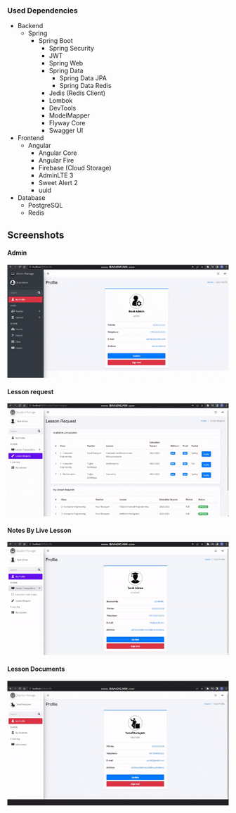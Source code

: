 ### Used Dependencies
* Backend
  * Spring
    * Spring Boot
        * Spring Security
        * JWT
        * Spring Web
        * Spring Data
            * Spring Data JPA
            * Spring Data Redis
        * Jedis (Redis Client)
        * Lombok
        * DevTools
        * ModelMapper
        * Flyway Core
        * Swagger UI
* Frontend
  * Angular
    * Angular Core
    * Angular Fire
    * Firebase (Cloud Storage)
    * AdminLTE 3
    * Sweet Alert 2
    * uuid
* Database
  * PostgreSQL
  * Redis

## Screenshots

#### Admin
![Admin Panel](https://raw.githubusercontent.com/trkgrn/student-information-system/master/pics/admin.gif?token=GHSAT0AAAAAAB7MZTCBN7UAIZRKGK7SR7DEZALOKMA)

#### Lesson request
![Lesson request](https://raw.githubusercontent.com/trkgrn/student-information-system/master/pics/lesson-request.gif?token=GHSAT0AAAAAAB7MZTCBDQHHIYCBEDUAAUOWZALOMTA)

#### Notes By Live Lesson
![Grade-change](https://raw.githubusercontent.com/trkgrn/student-information-system/master/pics/grade-change.gif?token=GHSAT0AAAAAAB7MZTCBRJV7YFC4X7VXNJJ4ZALOLTA)

#### Lesson Documents
![Lesson Docs](https://raw.githubusercontent.com/trkgrn/student-information-system/master/pics/lesson-docs.gif?token=GHSAT0AAAAAAB7MZTCBVEJA3MVB2UJN7HWKZALOMHQ)




  